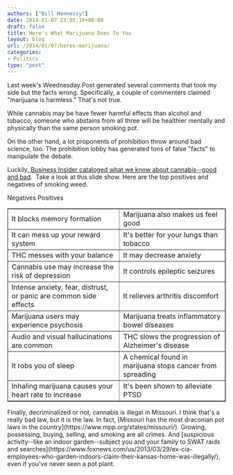 ```yaml
---
authors: ["Bill Hennessy"]
date: 2014-01-07 23:05:19+00:00
draft: false
title: Here's What Marijuana Does To You
layout: blog
url: /2014/01/07/heres-marijuana/
categories:
- Politics
type: "post"
---
```


Last week's Weednesday Post generated several comments that took my side but the facts wrong. Specifically, a couple of commenters claimed "marijuana is harmless." That's not true.

While cannabis may be have fewer harmful effects than alcohol and tobacco, someone who abstains from all three will be healthier mentally and physically than the same person smoking pot.

On the other hand, a lot proponents of prohibition throw around bad science, too. The prohibition lobby has generated tons of false "facts" to manipulate the debate.

Luckily,[ Business Insider cataloged what we know about cannabis--good and bad](https://www.businessinsider.com/health-effects-of-marijuana-2014-1?op=1).  Take a look at this slide show. Here are the top positives and negatives of smoking weed.
<table cellpadding="5" cellspacing="0" border="1" >
<tbody >
<tr >
Negatives
Positives
</tr>
<tr >

<td >It blocks memory formation
</td>

<td >Marijuana also makes us feel good
</td>
</tr>
<tr >

<td >It can mess up your reward system
</td>

<td >It's better for your lungs than tobacco
</td>
</tr>
<tr >

<td >THC messes with your balance
</td>

<td >It may decrease anxiety
</td>
</tr>
<tr >

<td >Cannabis use may increase the risk of depression
</td>

<td >It controls epileptic seizures
</td>
</tr>
<tr >

<td >Intense anxiety, fear, distrust, or panic are common side effects
</td>

<td >It relieves arthritis discomfort
</td>
</tr>
<tr >

<td >Marijuana users may experience psychosis
</td>

<td >Marijuana treats inflammatory bowel diseases
</td>
</tr>
<tr >

<td >Audio and visual hallucinations are common
</td>

<td >THC slows the progression of Alzheimer's disease
</td>
</tr>
<tr >

<td >It robs you of sleep
</td>

<td >A chemical found in marijuana stops cancer from spreading
</td>
</tr>
<tr >

<td >Inhaling marijuana causes your heart rate to increase
</td>

<td >It's been shown to alleviate PTSD
</td>
</tr>
</tbody>
</table>
Finally, decriminalized or not, cannabis is illegal in Missouri. I think that's a really bad law, but it is the law. In fact, [Missouri has the most draconian pot laws in the country](https://www.mpp.org/states/missouri/). Growing, possessing, buying, selling, and smoking are all crimes. And [suspicious activity--like an indoor garden--subject you and your family to SWAT raids and searches](https://www.foxnews.com/us/2013/03/29/ex-cia-employees-who-garden-indoors-claim-their-kansas-home-was-illegally/), even if you've never seen a pot plant.



